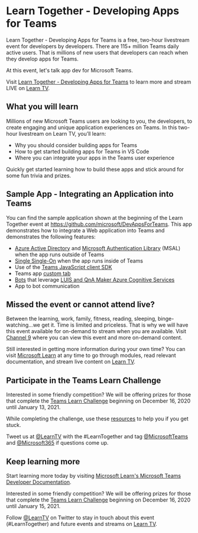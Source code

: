 # Learn Together - Developing Apps for Teams

Learn Together - Developing Apps for Teams is a free, two-hour livestream event for developers by developers. There are 115+ million Teams daily active users. That is millions of new users that developers can reach when they develop apps for Teams.

At this event, let's talk app dev for Microsoft Teams. 

Visit [Learn Together - Developing Apps for Teams](http://aka.ms/learntogether) to learn more and stream LIVE on [Learn TV](http://aka.ms/learntv).

## What you will learn

Millions of new Microsoft Teams users are looking to you, the developers, to create engaging and unique application experiences on Teams. In this two-hour livestream on Learn TV, you’ll learn:

- Why you should consider building apps for Teams
- How to get started building apps for Teams in VS Code
- Where you can integrate your apps in the Teams user experience

Quickly get started learning how to build these apps and stick around for some fun trivia and prizes.

## Sample App - Integrating an Application into Teams

You can find the sample application shown at the beginning of the Learn Together event at https://github.com/microsoft/DevAppsForTeams. This app demonstrates how to integrate a Web application into Teams and demonstrates the following features:

- [Azure Active Directory](https://docs.microsoft.com/en-us/azure/active-directory/?WT.mc_id=m365-11189-cxa) and [Microsoft Authentication Library](https://docs.microsoft.com/en-us/azure/active-directory/develop/msal-overview/?WT.mc_id=m365-11189-cxa) (MSAL) when the app runs outside of Teams
- [Single Single-On](https://docs.microsoft.com/en-us/microsoftteams/platform/tabs/how-to/authentication/auth-aad-sso/?WT.mc_id=m365-11189-cxa) when the app runs inside of Teams
- Use of the [Teams JavaScript client SDK](https://docs.microsoft.com/en-us/javascript/api/overview/msteams-client?view=msteams-client-js-latest/?WT.mc_id=m365-11189-cxa)
- Teams app [custom tab](https://docs.microsoft.com/en-us/microsoftteams/platform/tabs/what-are-tabs/?WT.mc_id=m365-11189-cxa)
- [Bots](https://docs.microsoft.com/en-us/microsoftteams/platform/bots/what-are-bots/?WT.mc_id=m365-11189-cxa) that leverage [LUIS and QnA Maker Azure Cognitive Services](https://docs.microsoft.com/en-us/azure/cognitive-services/what-are-cognitive-services#language-apis/?WT.mc_id=m365-11189-cxa)
- App to bot communication

## Missed the event or cannot attend live?

Between the learning, work, family, fitness, reading, sleeping, binge-watching...we get it. Time is limited and priceless. That is why we will have this event available for on-demand to stream when you are available. Visit [Channel 9](https://channel9.msdn.com/Events/Microsoft-Learn/Learn-Together-Developing-Apps-for-Teams/?WT.mc_id=m365-11189-cxa) where you can view this event and more on-demand content. 

Still interested in getting more information during your own time? You can visit [Microsoft Learn](https://docs.microsoft.com/en-us/learn/?WT.mc_id=m365-9410-cxa) at any time to go through modules, read relevant documentation, and stream live content on [Learn TV](http://aka.ms/learntv). 

## Participate in the Teams Learn Challenge

Interested in some friendly competition? We will be offering prizes for those that complete the [Teams Learn Challenge](aka.ms/teamslearnchallenge) beginning on December 16, 2020 until January 13, 2021.

While completing the challenge, use these [resources](https://docs.microsoft.com/en-us/microsoftteams/platform/?WT.mc_id=m365-9410-cxa) to help you if you get stuck.

Tweet us at [@LearnTV](https://twitter.com/LearnTV) with the #LearnTogether and tag [@MicrosoftTeams](https://twitter.com/MicrosoftTeams) and [@Microsoft365](https://twitter.com/Microsoft365) if questions come up.

## Keep learning more

Start learning more today by visiting [Microsoft Learn's Microsoft Teams Developer Documentation](https://docs.microsoft.com/en-us/microsoftteams/platform/?WT.mc_id=m365-9410-cxa). 

Interested in some friendly competition? We will be offering prizes for those that complete the [Teams Learn Challenge](aka.ms/teamslearnchallenge) beginning on December 16, 2020 until January 15, 2021.

Follow [@LearnTV](https://twitter.com/LearnTV) on Twitter to stay in touch about this event (#LearnTogether) and future events and streams on [Learn TV](http://aka.ms/learntv).
